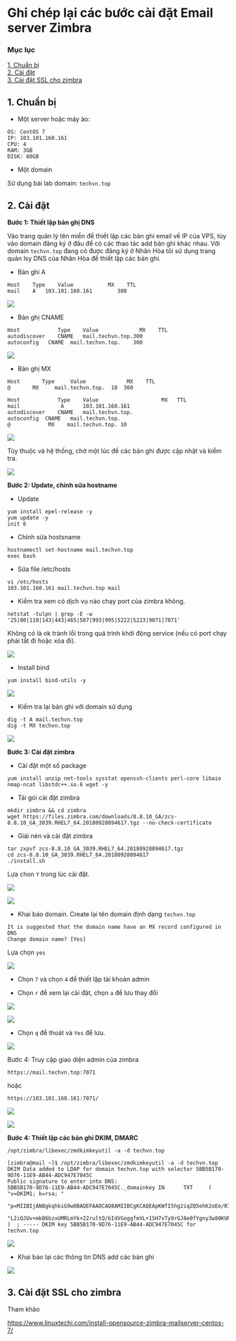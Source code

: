 # Ghi chép lại các bước cài đặt Email server Zimbra

### Mục lục

[1. Chuẩn bị](#chuanbi)<br>
[2. Cài đặt](#caidat)<br>
[3. Cài đặt SSL cho zimbra](#ssl)<br>

<a name="chuanbi"></a>
## 1. Chuẩn bị

- Một server hoặc máy ảo:

```
OS: CentOS 7
IP: 103.101.160.161
CPU: 4
RAM: 3GB
DISK: 60GB
```

- Một domain

Sử dụng bài lab domain: `techvn.top`

<a name="caidat"></a>
## 2. Cài đặt

**Bước 1: Thiết lập bản ghị DNS**

Vào trang quản lý tên miền để thiết lập các bản ghi email về IP của VPS, tùy vào domain đăng ký ở đâu để có các thao tác add bản ghi khác nhau. Với domain `techvn.top` đang có được đăng ký ở Nhân Hòa tôi sử dụng trang quản lsy DNS của Nhân Hòa để thiết lập các bản ghi.

- Bản ghi A

```
Host	Type	Value	        MX	  TTL
mail	A	103.101.160.161		   300
```

![](../images/img-setup-email-zimbra/Screenshot_83.png)

- Bản ghị CNAME


```
Host	        Type	Value	          MX	TTL
autodiscover	CNAME	mail.techvn.top.300		
autoconfig	 CNAME	mail.techvn.top.	300
```

![](../images/img-setup-email-zimbra/Screenshot_84.png)

- Bản ghị MX

```
Host	   Type   	Value	          MX	TTL
@	    MX	   mail.techvn.top.  10	 300
```

```
Host	        Type	Value	                 MX	  TTL
mail	         A	    103.101.160.161	 
autodiscover	CNAME	mail.techvn.top.	 
autoconfig	CNAME	mail.techvn.top.	 
@	         MX	   mail.techvn.top.	10
```
![](../images/img-setup-email-zimbra/Screenshot_86.png)

Tùy thuộc và hệ thống, chờ một lúc để các bản ghi được cập nhật và kiểm tra.

![](../images/img-setup-email-zimbra/Screenshot_85.png)

**Bước 2: Update, chỉnh sửa hostname**

- Update

```
yum install epel-release -y
yum update -y
init 6
```

- Chỉnh sửa hostsname

```
hostnamectl set-hostname mail.techvn.top
exec bash
```

- Sửa file /etc/hosts

```
vi /etc/hosts 
103.101.160.161 mail.techvn.top mail
```

- Kiểm tra xem có dịch vụ nào chạy port của zimbra không.

```
netstat -tulpn | grep -E -w '25|80|110|143|443|465|587|993|995|5222|5223|9071|7071'
```

Không có là ok tránh lỗi trong quá trình khởi động service (nếu có port chạy phải tắt đi hoặc xóa đi).

![](../images/img-setup-email-zimbra/Screenshot_89.png)

- Install bind

```
yum install bind-utils -y
```

![](../images/img-setup-email-zimbra/Screenshot_90.png)

- Kiểm tra lại bản ghi với domain sử dụng

```
dig -t A mail.techvn.top
dig -t MX techvn.top
```

![](../images/img-setup-email-zimbra/Screenshot_91.png)

**Bước 3: Cài đặt zimbra**

- Cài đặt một số package

```
yum install unzip net-tools sysstat openssh-clients perl-core libaio nmap-ncat libstdc++.so.6 wget -y
```

- Tải gói cài đặt zimbra

```
mkdir zimbra && cd zimbra
wget https://files.zimbra.com/downloads/8.8.10_GA/zcs-8.8.10_GA_3039.RHEL7_64.20180928094617.tgz --no-check-certificate
```

- Giải nén và cài đặt zimbra

```
tar zxpvf zcs-8.8.10_GA_3039.RHEL7_64.20180928094617.tgz
cd zcs-8.8.10_GA_3039.RHEL7_64.20180928094617
./install.sh
```

Lựa chon `Y` trong lúc  cài đặt.

![](../images/img-setup-email-zimbra/Screenshot_101.png)

![](../images/img-setup-email-zimbra/Screenshot_92.png)

- Khai báo domain. Create lại tên domain định dạng `techvn.top`

```
It is suggested that the domain name have an MX record configured in DNS
Change domain name? [Yes]
```

Lựa chọn `yes`

![](../images/img-setup-email-zimbra/Screenshot_94.png)

- Chọn `7` và chọn `4` để thiết lập tài khoản admin

- Chọn `r` để xem lại cài đặt, chọn `a` để lưu thay đổi

![](../images/img-setup-email-zimbra/Screenshot_95.png)

![](../images/img-setup-email-zimbra/Screenshot_102.png)

- Chọn `q` để thoát và `Yes` để lưu.

![](../images/img-setup-email-zimbra/Screenshot_96.png)

Bước 4: Truy cập giao diện admin của zimbra

```
https://mail.techvn.top:7071
```

hoặc

```
https://103.101.160.161:7071/
```

![](../images/img-setup-email-zimbra/Screenshot_97.png)

![](../images/img-setup-email-zimbra/Screenshot_98.png)

**Bước 4: Thiết lập các bản ghi DKIM, DMARC**

```
/opt/zimbra/libexec/zmdkimkeyutil -a -d techvn.top
```

```
[zimbra@mail ~]$ /opt/zimbra/libexec/zmdkimkeyutil -a -d techvn.top
DKIM Data added to LDAP for domain techvn.top with selector 5BB5B170-9D76-11E9-AB44-ADC947E7045C
Public signature to enter into DNS:
5BB5B170-9D76-11E9-AB44-ADC947E7045C._domainkey IN      TXT     ( "v=DKIM1; k=rsa; "
          "p=MIIBIjANBgkqhkiG9w0BAQEFAAOCAQ8AMIIBCgKCAQEApKWfI5hg2iqZQ5ehK2oEe/R70YBo+dsSiuu2zkYTN9hbiZuG7UaQYyzvrMUpfh9otcIUJAtFHY7N/0wIEpUIpYekM+Zp5SjxGpZECkeinatY/lFfwUR8Kebuzg9Hx53sAIN1+x1tsHJFPImYhZEhTa7DK9qLWAdRwyoHGbkhhGwzhhjsz45bqYL1IdGWgtzLE6o+ldju8TjgwR"
          "L2iQJUv+mkB6bzxUMRLmYk+22rultQ/bIdVGoggfmVL+1SH7xTy9rGJ8e0fYgny3w80KURQOph5k0XTbPdPP6Kfn4UQULUekkuFAjdvcO7VgkDrIGevCobS3ISaKMLXjmuaLXI+QIDAQAB" )  ; ----- DKIM key 5BB5B170-9D76-11E9-AB44-ADC947E7045C for techvn.top

```

![](../images/img-setup-email-zimbra/Screenshot_99.png)

- Khai báo lại các thông tin DNS add các bản ghi

![](../images/img-setup-email-zimbra/Screenshot_100.png)

<a name="ssl"></a>
## 3. Cài đặt SSL cho zimbra

Tham khảo

https://www.linuxtechi.com/install-opensource-zimbra-mailserver-centos-7/
